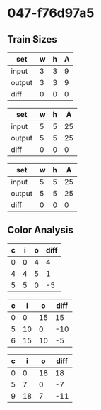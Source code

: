 # 047-f76d97a5
## Train Sizes

|set|w|h|A|
|---|---|---|---|
|input|3|3|9|
|output|3|3|9|
|diff|0|0|0|


|set|w|h|A|
|---|---|---|---|
|input|5|5|25|
|output|5|5|25|
|diff|0|0|0|


|set|w|h|A|
|---|---|---|---|
|input|5|5|25|
|output|5|5|25|
|diff|0|0|0|


## Color Analysis

|c|i|o|diff|
|---|---|---|---|
|0|0|4|4|
|4|4|5|1|
|5|5|0|-5|


|c|i|o|diff|
|---|---|---|---|
|0|0|15|15|
|5|10|0|-10|
|6|15|10|-5|


|c|i|o|diff|
|---|---|---|---|
|0|0|18|18|
|5|7|0|-7|
|9|18|7|-11|

